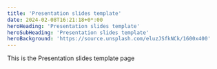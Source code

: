 ```yaml
---
title: 'Presentation slides template'
date: 2024-02-08T16:21:18+0*:00
heroHeading: 'Presentation slides template'
heroSubHeading: 'Presentation slides template'
heroBackground: 'https://source.unsplash.com/eluzJSfkNCk/1600x400'
---
```

 This is the Presentation slides template page
